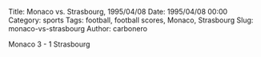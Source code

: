 Title: Monaco vs. Strasbourg, 1995/04/08
Date: 1995/04/08 00:00
Category: sports
Tags: football, football scores, Monaco, Strasbourg
Slug: monaco-vs-strasbourg
Author: carbonero


Monaco 3 - 1 Strasbourg
